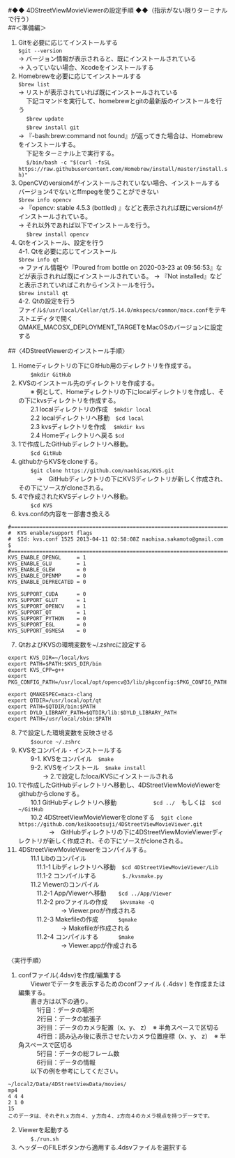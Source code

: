 #◆◆ 4DStreetViewMovieViewerの設定手順 ◆◆（指示がない限りターミナルで行う）  
##＜準備編＞
1. Gitを必要に応じてインストールする  
   `$git --version`  
     → バージョン情報が表示されると、既にインストールされている  
     → 入っていない場合、Xcodeをインストールする
2. Homebrewを必要に応じてインストールする  
   `$brew list`  
    → リストが表示されていれば既にインストールされている  
    　 下記コマンドを実行して、homebrewとgitの最新版のインストールを行う  
    　 `$brew update`  
    　 `$brew install git`  
    → 『-bash:brew:command not found』が返ってきた場合は、Homebrewをインストールする。  
    　 下記をターミナル上で実行する。  
    　 `$/bin/bash -c "$(curl -fsSL https://raw.githubusercontent.com/Homebrew/install/master/install.sh)"`  
3.  OpenCVのversion4がインストールされていない場合、インストールする  
   バージョン4でないとffmpegを使うことができない  
   `$brew info opencv`  
   → 『opencv: stable 4.5.3 (bottled) 』などと表示されれば既にversion4がインストールされている。  
   → それ以外であれば以下でインストールを行う。  
   　 `$brew install opencv`
4.  Qtをインストール、設定を行う  
   4-1. Qtを必要に応じてインストール  
         `$brew info qt`  
         → ファイル情報や『Poured from bottle on 2020-03-23 at 09:56:53』などが表示されれば既にインストールされている。 
         → 『Not installed』などと表示されていればこれからインストールを行う。  
               `$brew install qt`  
   4-2. Qtの設定を行う  
         ファイル`$/usr/local/Cellar/qt/5.14.0/mkspecs/common/macx.conf`をテキストエディタで開く  
         QMAKE_MACOSX_DEPLOYMENT_TARGETをMacOSのバージョンに設定する  

##〈4DStreetViewerのインストール手順〉
1. Homeディレクトリの下にGitHub用のディレクトリを作成する。  
　　`$mkdir GitHub`  
2. KVSのインストール先のディレクトリを作成する。  
　　※ 例として、Homeディレクトリの下にlocalディレクトリを作成し、その下にkvsディレクトリを作成する。  
　　2.1 localディレクトリの作成　`$mkdir local`  
　　2.2 localディレクトリへ移動　`$cd local`  
　　2.3 kvsディレクトリを作成　  `$mkdir kvs`  
　　2.4 Homeディレクトリへ戻る `$cd`  
3. 1で作成したGitHubディレクトリへ移動。  
　　`$cd GitHub`  
4. githubからKVSをcloneする。  
　　`$git clone https://github.com/naohisas/KVS.git`  
　　　→　GitHubディレクトリの下にKVSディレクトリが新しく作成され、その下にソースがcloneされる。  
5. 4で作成されたKVSディレクトリへ移動。  
　　`$cd KVS`  
6. kvs.confの内容を一部書き換える
　　
```
#=============================================================================                                  
#  KVS enable/support flags
#  $Id: kvs.conf 1525 2013-04-11 02:58:08Z naohisa.sakamoto@gmail.com $
#=============================================================================
KVS_ENABLE_OPENGL     = 1
KVS_ENABLE_GLU        = 1
KVS_ENABLE_GLEW       = 0
KVS_ENABLE_OPENMP     = 0
KVS_ENABLE_DEPRECATED = 0

KVS_SUPPORT_CUDA      = 0
KVS_SUPPORT_GLUT      = 1
KVS_SUPPORT_OPENCV    = 1
KVS_SUPPORT_QT        = 1
KVS_SUPPORT_PYTHON    = 0
KVS_SUPPORT_EGL       = 0
KVS_SUPPORT_OSMESA    = 0
```
7. QtおよびKVSの環境変数を~/.zshrcに設定する  
```
export KVS_DIR=~/local/kvs
export PATH=$PATH:$KVS_DIR/bin                                                                                  
export KVS_CPP=g++
export PKG_CONFIG_PATH=/usr/local/opt/opencv@3/lib/pkgconfig:$PKG_CONFIG_PATH

export QMAKESPEC=macx-clang
export QTDIR=/usr/local/opt/qt
export PATH=$QTDIR/bin:$PATH
export DYLD_LIBRARY_PATH=$QTDIR/lib:$DYLD_LIBRARY_PATH
export PATH=/usr/local/sbin:$PATH
```
8. 7で設定した環境変数を反映させる  
　　`$source ~/.zshrc`  
9. KVSをコンパイル・インストールする  
　　9-1. KVSをコンパイル　`$make`  
　　9-2. KVSをインストール　`$make install`  
　　　　→ 2.で設定したloca/KVSにインストールされる  
10.  1で作成したGitHubディレクトリへ移動し、4DStreetViewMovieViewerをgithubからcloneする。  
　　10.1 GitHubディレクトリへ移動　　　　　　`$cd ../`　もしくは　`$cd ~/GitHub`  
　　10.2 4DStreetViewMovieViewerをcloneする　`$git clone https://github.com/keikoootsuji/4DStreetViewMovieViewer.git`  
　　　　　→　GitHubディレクトリの下に4DStreetViewMovieViewerディレクトリが新しく作成され、その下にソースがcloneされる。  
 11. 4DStreetViewMovieViewerをコンパイルする。  
　　11.1 Libのコンパイル  
　　　11.1-1 Libディレクトリへ移動　`$cd 4DStreetViewMovieViewer/Lib`  
　　　11.1-2 コンパイルする　　　 　`$./kvsmake.py`  
　　11.2 Viewerのコンパイル  
　　　11.2-1 App/Viewerへ移動　　`$cd ../App/Viewer`  
　　　11.2-2 proファイルの作成　　`$kvsmake -Q`  
　　　　　　　→ Viewer.proが作成される  
　　　11.2-3 Makefileの作成　　　   `$qmake`  
　　　　　　　→ Makefileが作成される  
　　　11.2-4 コンパイルする　　  　`$make`  
　　　　　　　→  Viewer.appが作成される  
       
〈実行手順〉  
1. confファイル(.4dsv)を作成/編集する  
　　Viewerでデータを表示するためのconfファイル ( .4dsv ) を作成または編集する。  
　　書き方は以下の通り。  
　　　1行目：データの場所  
　　　2行目：データの拡張子  
　　　3行目：データのカメラ配置（x、y、 z）　※ 半角スペースで区切る  
　　　4行目：読み込み後に表示させたいカメラ位置座標（x、y、 z）　※ 半角スペースで区切る  
　　　5行目：データの総フレーム数  
　　　6行目：データの情報  
　　以下の例を参考にしてください。  
  ```
  ~/local2/Data/4DStreetViewData/movies/                                                                          
mp4
4 4 4
2 1 0
15
このデータは、それぞれｘ方向４、ｙ方向４、z方向４のカメラ視点を持つデータです。
  ```
2. Viewerを起動する  
　　`$./run.sh`  
3. ヘッダーのFILEボタンから適用する.4dsvファイルを選択する
